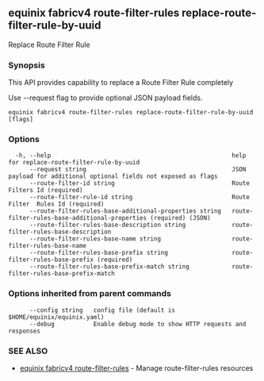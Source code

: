 ## equinix fabricv4 route-filter-rules replace-route-filter-rule-by-uuid

Replace Route Filter Rule

### Synopsis

This API provides capability to replace a Route Filter Rule completely

Use --request flag to provide optional JSON payload fields.

```
equinix fabricv4 route-filter-rules replace-route-filter-rule-by-uuid [flags]
```

### Options

```
  -h, --help                                                   help for replace-route-filter-rule-by-uuid
      --request string                                         JSON payload for additional optional fields not exposed as flags
      --route-filter-id string                                 Route Filters Id (required)
      --route-filter-rule-id string                            Route  Filter  Rules Id (required)
      --route-filter-rules-base-additional-properties string   route-filter-rules-base-additional-properties (required) (JSON)
      --route-filter-rules-base-description string             route-filter-rules-base-description
      --route-filter-rules-base-name string                    route-filter-rules-base-name
      --route-filter-rules-base-prefix string                  route-filter-rules-base-prefix (required)
      --route-filter-rules-base-prefix-match string            route-filter-rules-base-prefix-match
```

### Options inherited from parent commands

```
      --config string   config file (default is $HOME/equinix/equinix.yaml)
      --debug           Enable debug mode to show HTTP requests and responses
```

### SEE ALSO

* [equinix fabricv4 route-filter-rules](equinix_fabricv4_route-filter-rules.md)	 - Manage route-filter-rules resources


